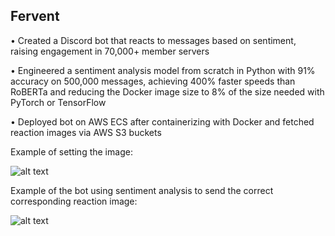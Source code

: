 ## Fervent

• Created a Discord bot that reacts to messages based on sentiment, raising engagement in 70,000+ member servers

• Engineered a sentiment analysis model from scratch in Python with 91% accuracy on 500,000 messages, achieving 400%
faster speeds than RoBERTa and reducing the Docker image size to 8% of the size needed with PyTorch or TensorFlow

• Deployed bot on AWS ECS after containerizing with Docker and fetched reaction images via AWS S3 buckets

Example of setting the image:

![alt text](https://raw.githubusercontent.com/kevxemail/fervent/main/example1.png)

Example of the bot using sentiment analysis to send the correct corresponding reaction image:

![alt text](https://raw.githubusercontent.com/kevxemail/fervent/main/example2.png)
